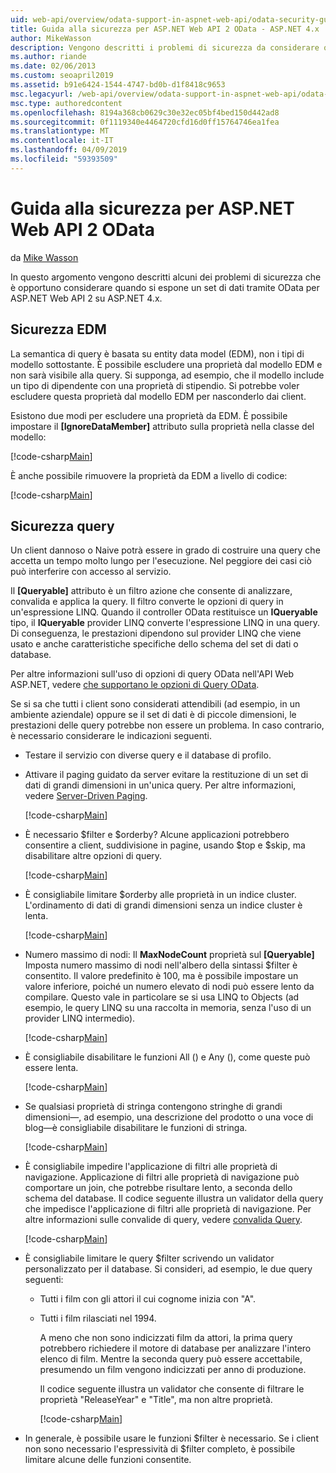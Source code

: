 ```yaml
---
uid: web-api/overview/odata-support-in-aspnet-web-api/odata-security-guidance
title: Guida alla sicurezza per ASP.NET Web API 2 OData - ASP.NET 4.x
author: MikeWasson
description: Vengono descritti i problemi di sicurezza da considerare quando si espone un set di dati tramite OData per ASP.NET Web API 2 su ASP.NET 4.x.
ms.author: riande
ms.date: 02/06/2013
ms.custom: seoapril2019
ms.assetid: b91e6424-1544-4747-bd0b-d1f8418c9653
msc.legacyurl: /web-api/overview/odata-support-in-aspnet-web-api/odata-security-guidance
msc.type: authoredcontent
ms.openlocfilehash: 8194a368cb0629c30e32ec05bf4bed150d442ad8
ms.sourcegitcommit: 0f1119340e4464720cfd16d0ff15764746ea1fea
ms.translationtype: MT
ms.contentlocale: it-IT
ms.lasthandoff: 04/09/2019
ms.locfileid: "59393509"
---
```

# <a name="security-guidance-for-aspnet-web-api-2-odata"></a>Guida alla sicurezza per ASP.NET Web API 2 OData

da [Mike Wasson](https://github.com/MikeWasson)

In questo argomento vengono descritti alcuni dei problemi di sicurezza che è opportuno considerare quando si espone un set di dati tramite OData per ASP.NET Web API 2 su ASP.NET 4.x.

## <a name="edm-security"></a>Sicurezza EDM

La semantica di query è basata su entity data model (EDM), non i tipi di modello sottostante. È possibile escludere una proprietà dal modello EDM e non sarà visibile alla query. Si supponga, ad esempio, che il modello include un tipo di dipendente con una proprietà di stipendio. Si potrebbe voler escludere questa proprietà dal modello EDM per nasconderlo dai client.

Esistono due modi per escludere una proprietà da EDM. È possibile impostare il **[IgnoreDataMember]** attributo sulla proprietà nella classe del modello:

[!code-csharp[Main](odata-security-guidance/samples/sample1.cs)]

È anche possibile rimuovere la proprietà da EDM a livello di codice:

[!code-csharp[Main](odata-security-guidance/samples/sample2.cs)]

## <a name="query-security"></a>Sicurezza query

Un client dannoso o Naive potrà essere in grado di costruire una query che accetta un tempo molto lungo per l'esecuzione. Nel peggiore dei casi ciò può interferire con accesso al servizio.

Il **[Queryable]** attributo è un filtro azione che consente di analizzare, convalida e applica la query. Il filtro converte le opzioni di query in un'espressione LINQ. Quando il controller OData restituisce un **IQueryable** tipo, il **IQueryable** provider LINQ converte l'espressione LINQ in una query. Di conseguenza, le prestazioni dipendono sul provider LINQ che viene usato e anche caratteristiche specifiche dello schema del set di dati o database.

Per altre informazioni sull'uso di opzioni di query OData nell'API Web ASP.NET, vedere [che supportano le opzioni di Query OData](supporting-odata-query-options.md).

Se si sa che tutti i client sono considerati attendibili (ad esempio, in un ambiente aziendale) oppure se il set di dati è di piccole dimensioni, le prestazioni delle query potrebbe non essere un problema. In caso contrario, è necessario considerare le indicazioni seguenti.

- Testare il servizio con diverse query e il database di profilo.
- Attivare il paging guidato da server evitare la restituzione di un set di dati di grandi dimensioni in un'unica query. Per altre informazioni, vedere [Server-Driven Paging](supporting-odata-query-options.md#server-paging). 

    [!code-csharp[Main](odata-security-guidance/samples/sample3.cs)]
- È necessario $filter e $orderby? Alcune applicazioni potrebbero consentire a client, suddivisione in pagine, usando $top e $skip, ma disabilitare altre opzioni di query. 

    [!code-csharp[Main](odata-security-guidance/samples/sample4.cs)]
- È consigliabile limitare $orderby alle proprietà in un indice cluster. L'ordinamento di dati di grandi dimensioni senza un indice cluster è lenta. 

    [!code-csharp[Main](odata-security-guidance/samples/sample5.cs)]
- Numero massimo di nodi: Il **MaxNodeCount** proprietà sul **[Queryable]** Imposta numero massimo di nodi nell'albero della sintassi $filter è consentito. Il valore predefinito è 100, ma è possibile impostare un valore inferiore, poiché un numero elevato di nodi può essere lento da compilare. Questo vale in particolare se si usa LINQ to Objects (ad esempio, le query LINQ su una raccolta in memoria, senza l'uso di un provider LINQ intermedio). 

    [!code-csharp[Main](odata-security-guidance/samples/sample6.cs)]
- È consigliabile disabilitare le funzioni All () e Any (), come queste può essere lenta. 

    [!code-csharp[Main](odata-security-guidance/samples/sample7.cs)]
- Se qualsiasi proprietà di stringa contengono stringhe di grandi dimensioni&#8212;, ad esempio, una descrizione del prodotto o una voce di blog&#8212;è consigliabile disabilitare le funzioni di stringa. 

    [!code-csharp[Main](odata-security-guidance/samples/sample8.cs)]
- È consigliabile impedire l'applicazione di filtri alle proprietà di navigazione. Applicazione di filtri alle proprietà di navigazione può comportare un join, che potrebbe risultare lento, a seconda dello schema del database. Il codice seguente illustra un validator della query che impedisce l'applicazione di filtri alle proprietà di navigazione. Per altre informazioni sulle convalide di query, vedere [convalida Query](supporting-odata-query-options.md#query-validation). 

    [!code-csharp[Main](odata-security-guidance/samples/sample9.cs)]
- È consigliabile limitare le query $filter scrivendo un validator personalizzato per il database. Si consideri, ad esempio, le due query seguenti: 

  - Tutti i film con gli attori il cui cognome inizia con "A".
  - Tutti i film rilasciati nel 1994.

    A meno che non sono indicizzati film da attori, la prima query potrebbero richiedere il motore di database per analizzare l'intero elenco di film. Mentre la seconda query può essere accettabile, presumendo un film vengono indicizzati per anno di produzione.

    Il codice seguente illustra un validator che consente di filtrare le proprietà "ReleaseYear" e "Title", ma non altre proprietà.

    [!code-csharp[Main](odata-security-guidance/samples/sample10.cs)]
- In generale, è possibile usare le funzioni $filter è necessario. Se i client non sono necessario l'espressività di $filter completo, è possibile limitare alcune delle funzioni consentite.
